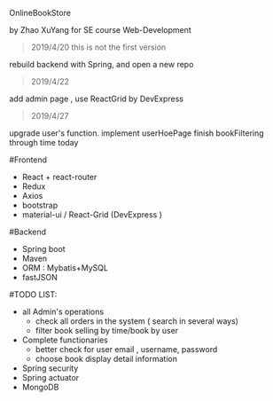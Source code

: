 OnlineBookStore

by Zhao XuYang for SE course Web-Development

>2019/4/20 this is not the first version

rebuild backend with Spring, and open a new repo

>2019/4/22 

add admin page , use ReactGrid by DevExpress

>2019/4/27

upgrade user's function. implement userHoePage
finish bookFiltering through time today

#Frontend
+ React + react-router
+ Redux
+ Axios
+ bootstrap
+ material-ui / React-Grid (DevExpress )

#Backend
+ Spring boot
+ Maven
+ ORM : Mybatis+MySQL
+ fastJSON

#TODO LIST:
+ all Admin's operations
    - check all orders in the system  ( search in several ways)
    - filter book selling by time/book  by user
+ Complete functionaries
    - better check for user email , username, password
    - choose book display detail information
+ Spring security
+ Spring actuator
+ MongoDB
 